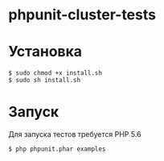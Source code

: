 # phpunit-cluster-tests

# Установка

```
$ sudo chmod +x install.sh
$ sudo sh install.sh
```

# Запуск

Для запуска тестов требуется PHP 5.6

```
$ php phpunit.phar examples
```